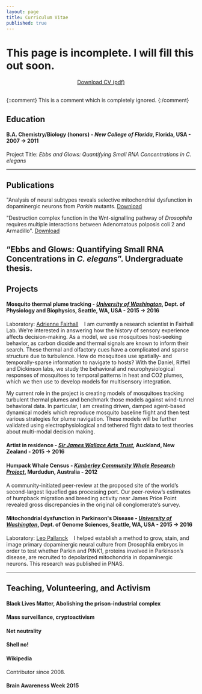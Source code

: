 ```yaml
---
layout: page
title: Curriculum Vitae
published: true
---
```



# This page is incomplete. I will fill this out soon.

<center>
<div class="get-started-wrap">
  <a class="btn btn-success btn-lg get-started-btn" href="https://github.com/isomerase/Decal-LaTeX-CV/raw/master/RDecal%20CV.pdf">Download CV (pdf)</a>
</div>
<br/>
</center>


{::comment}
This is a comment which is
completely ignored.
{:/comment}

## Education

#### **B.A. Chemistry/Biology (honors)** - *New College of Florida*, Florida, USA - 2007 → 2011
Project Title: *Ebbs and Glows: Quantifying Small RNA Concentrations in C. elegans*


---

## Publications
"Analysis of neural subtypes reveals selective mitochondrial dysfunction in dopaminergic neurons from _Parkin_ mutants. [Download](https://www.researchgate.net/publication/225302391_Analysis_of_neural_subtypes_reveals_selective_mitochondrial_dysfunction_in_dopaminergic_neurons_from_parkin_mutants)


"Destruction complex function in the Wnt-signalling pathway of _Drosophila_ requires multiple interactions between Adenomatous polposis coli 2 and Armadillo". [Download](link)

“Ebbs and Glows: Quantifying Small RNA Concentrations in _C. elegans_”. Undergraduate thesis. 
---

## Projects

#### **Mosquito thermal plume tracking** - [*University of Washington*](uw.edu), Dept. of Physiology and Biophysics, Seattle, WA, USA - 2015 → 2016
Laboratory: [Adrienne Fairhall](www.fairhalllab.com) &nbsp;&nbsp;
I am currently a research scientist in Fairhall Lab. We're interested in answering how the history of sensory experience affects decision-making. As a model, we use mosquitoes host-seeking behavior, as carbon dioxide and thermal signals are known to inform their search. These thermal and olfactory cues have a complicated and sparse structure due to turbulence. How do mosquitoes use spatially- and temporally-sparse information to navigate to hosts? With the Daniel, Riffell and Dickinson labs, we study the behavioral and neurophysiological responses of mosquitoes to temporal patterns in heat and CO2 plumes, which we then use to develop models for multisensory integration.

My current role in the project is creating models of mosquitoes tracking turbulent thermal plumes and benchmark those models against wind-tunnel behavioral data. In particular, I am creating driven, damped agent-based dynamical models which reproduce mosquito baseline flight and then test various strategies for plume navigation. These models will be further validated using electrophysiological and tethered flight data to test theories about multi-modal decision making.

#### **Artist in residence** - [*Sir James Wallace Arts Trust*](www.wallaceartstrust.org.nz), Auckland, New Zealand - 2015 → 2016


#### **Humpack Whale Census** - [*Kimberley Community Whale Research Project*](https://kimberleycommunitywhaleresearch.wordpress.com/), Murdudun, Australia - 2012
A community-initiated peer-review at the proposed site of the world’s second-largest liquefied gas processing port. Our peer-review’s estimates of humpback migration and breeding activity near James Price Point revealed gross discrepancies in the original oil conglomerate’s survey.

#### **Mitochondrial dysfunction in Parkinson's Disease** - [*University of Washington*](uw.edu), Dept. of Genome Sciences, Seattle, WA, USA - 2015 → 2016
Laboratory: [Leo Pallanck]() &nbsp;&nbsp;
I helped establish a method to grow, stain, and image primary dopaminergic neural culture from Drosophila embryos in order to test whether Parkin and PINK1, proteins involved in Parkinson’s disease, are recruited to depolarized mitochondria in dopaminergic neurons. This research was published in PNAS.

---

## Teaching, Volunteering, and Activism

#### Black Lives Matter, Abolishing the prison-industrial complex
#### Mass surveillance, cryptoactivism
#### Net neutrality
#### Shell no!
#### Wikipedia
Contributor since 2008.

#### Brain Awareness Week 2015